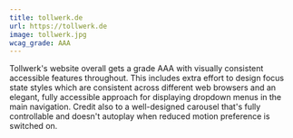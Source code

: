 ```yaml
---
title: tollwerk.de
url: https://tollwerk.de
image: tollwerk.jpg
wcag_grade: AAA
---
```


Tollwerk's website overall gets a grade AAA with visually consistent accessible features throughout. This includes extra effort to design focus state styles which are consistent across different web browsers and an elegant, fully accessible approach for displaying dropdown menus in the main navigation. Credit also to a well-designed carousel that's fully controllable and doesn't autoplay when reduced motion preference is switched on.
